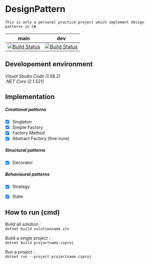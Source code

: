 # DesignPattern
	This is only a personal practice project which implement design patterns in C#

| main     | dev     |
| :-----------:  | :-----------: |
| [![Build Status](https://travis-ci.com/AveryHu/DesignPattern.svg?branch=main)](https://travis-ci.com/AveryHu/DesignPattern)     | [![Build Status](https://travis-ci.com/AveryHu/DesignPattern.svg?branch=dev)](https://travis-ci.com/AveryHu/DesignPattern)     |

## Developement environment

*Visual Studio Code (1.58.2)*  
*.NET Core (2.1.521)*

## Implementation

##### *Creational patterns*
  - [x] Singleton
  - [x] Simple Factory
  - [x] Factory Method
  - [x] Abstract Factory (fine-tune)

##### *Structural patterns*
  - [x] Decorator

##### *Behavioural patterns*
  - [x] Strategy
  - [x] State


## How to run (cmd)

Build all solution :  
```dotnet build solutionname.sln```  

Build a single project :  
```dotnet build projectname.csproj```  

Run a project :  
```dotnet run --project projectname.csproj```